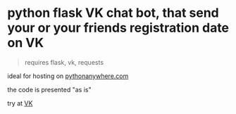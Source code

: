 # python flask VK chat bot, that send your or your friends registration date on VK

> requires flask, vk, requests

ideal for hosting on [pythonanywhere.com](//pythonanywhere.com)

the code is presented "as is"

try at [VK](https://vk.com/im?sel=-179060074)